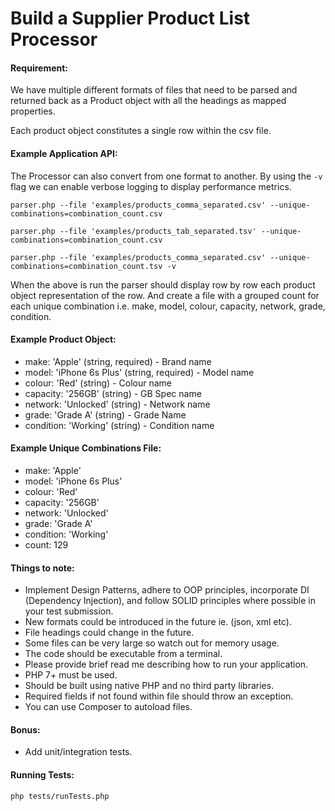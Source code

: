 # Build a Supplier Product List Processor

#### Requirement:

We have multiple different formats of files that need to be parsed and returned back as a Product object with all the headings as mapped properties.

Each product object constitutes a single row within the csv file.

#### Example Application API:
The Processor can also convert from one format to another.
By using the `-v` flag we can enable verbose logging to display performance metrics.

`parser.php --file 'examples/products_comma_separated.csv' --unique-combinations=combination_count.csv`

`parser.php --file 'examples/products_tab_separated.tsv' --unique-combinations=combination_count.csv`

`parser.php --file 'examples/products_comma_separated.csv' --unique-combinations=combination_count.tsv -v`

When the above is run the parser should display row by row each product object representation of the row. And create a file with a grouped count for each unique combination i.e. make, model, colour, capacity, network, grade, condition.

#### Example Product Object:
- make: 'Apple' (string, required) - Brand name
- model: 'iPhone 6s Plus' (string, required) - Model name
- colour: 'Red' (string) - Colour name
- capacity: '256GB' (string) - GB Spec name
- network: 'Unlocked' (string) - Network name
- grade: 'Grade A' (string) - Grade Name
- condition: 'Working' (string) - Condition name

#### Example Unique Combinations File:
- make: 'Apple'
- model: 'iPhone 6s Plus'
- colour: 'Red'
- capacity: '256GB'
- network: 'Unlocked'
- grade: 'Grade A'
- condition: 'Working'
- count: 129

#### Things to note:
- Implement Design Patterns, adhere to OOP principles, incorporate DI (Dependency Injection), and follow SOLID principles where possible in your test submission.
- New formats could be introduced in the future ie. (json, xml etc).
- File headings could change in the future.
- Some files can be very large so watch out for memory usage.
- The code should be executable from a terminal.
- Please provide brief read me describing how to run your application.
- PHP 7+ must be used.
- Should be built using native PHP and no third party libraries.
- Required fields if not found within file should throw an exception.
- You can use Composer to autoload files.


#### Bonus:
- Add unit/integration tests.

#### Running Tests:
`php tests/runTests.php`
